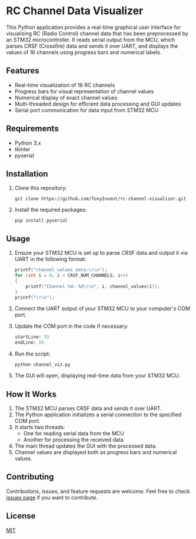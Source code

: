 # RC Channel Data Visualizer

This Python application provides a real-time graphical user interface for visualizing RC (Radio Control) channel data that has been preprocessed by an STM32 microcontroller. It reads serial output from the MCU, which parses CRSF (Crossfire) data and sends it over UART, and displays the values of 16 channels using progress bars and numerical labels.

## Features

- Real-time visualization of 16 RC channels
- Progress bars for visual representation of channel values
- Numerical display of exact channel values
- Multi-threaded design for efficient data processing and GUI updates
- Serial port communication for data input from STM32 MCU

## Requirements

- Python 3.x
- tkinter
- pyserial

## Installation

1. Clone this repository:
   ```
   git clone https://github.com/TonyInvent/rc-channel-visualizer.git
   ```

2. Install the required packages:
   ```
   pip install pyserial
   ```

## Usage

1. Ensure your STM32 MCU is set up to parse CRSF data and output it via UART in the following format:
   ```c
   printf("channel_values data:\r\n");
   for (int i = 0; i < CRSF_NUM_CHANNELS; i++)
   {
       printf("Channel %d: %d\r\n", i, channel_values[i]);
   }
   printf("\r\n");
   ```

2. Connect the UART output of your STM32 MCU to your computer's COM port.

3. Update the COM port in the code if necessary:
   ```python:channel_viz.py
   startLine: 55
   endLine: 55
   ```

4. Run the script:
   ```
   python channel_viz.py
   ```

5. The GUI will open, displaying real-time data from your STM32 MCU.

## How It Works

1. The STM32 MCU parses CRSF data and sends it over UART.
2. The Python application initializes a serial connection to the specified COM port.
3. It starts two threads:
   - One for reading serial data from the MCU
   - Another for processing the received data
4. The main thread updates the GUI with the processed data.
5. Channel values are displayed both as progress bars and numerical values.

## Contributing

Contributions, issues, and feature requests are welcome. Feel free to check [issues page](https://github.com/yourusername/rc-channel-visualizer/issues) if you want to contribute.

## License

[MIT](https://choosealicense.com/licenses/mit/)